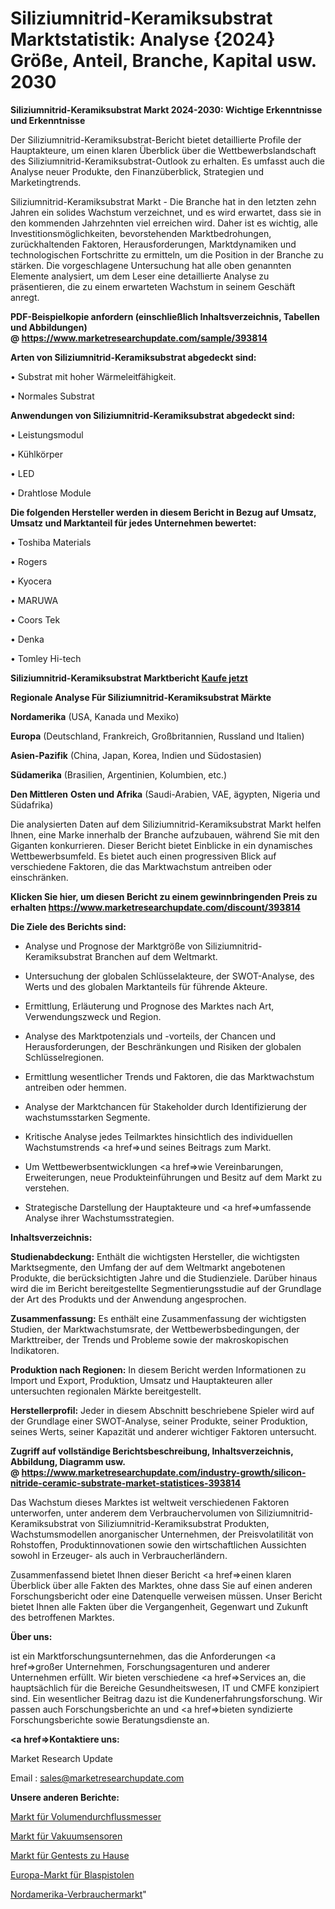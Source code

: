 # Siliziumnitrid-Keramiksubstrat Marktstatistik: Analyse {2024} Größe, Anteil, Branche, Kapital usw. 2030

<strong>Siliziumnitrid-Keramiksubstrat Markt 2024-2030: Wichtige Erkenntnisse und Erkenntnisse</strong>

Der Siliziumnitrid-Keramiksubstrat-Bericht bietet detaillierte Profile der Hauptakteure, um einen klaren Überblick über die Wettbewerbslandschaft des Siliziumnitrid-Keramiksubstrat-Outlook zu erhalten. Es umfasst auch die Analyse neuer Produkte, den Finanzüberblick, Strategien und Marketingtrends.

Siliziumnitrid-Keramiksubstrat Markt - Die Branche hat in den letzten zehn Jahren ein solides Wachstum verzeichnet, und es wird erwartet, dass sie in den kommenden Jahrzehnten viel erreichen wird. Daher ist es wichtig, alle Investitionsmöglichkeiten, bevorstehenden Marktbedrohungen, zurückhaltenden Faktoren, Herausforderungen, Marktdynamiken und technologischen Fortschritte zu ermitteln, um die Position in der Branche zu stärken. Die vorgeschlagene Untersuchung hat alle oben genannten Elemente analysiert, um dem Leser eine detaillierte Analyse zu präsentieren, die zu einem erwarteten Wachstum in seinem Geschäft anregt.

<strong><b>PDF-Beispielkopie anfordern (einschließlich Inhaltsverzeichnis, Tabellen und Abbildungen) @ </b></strong><strong><a href=https://www.marketresearchupdate.com/sample/393814><strong>https://www.marketresearchupdate.com/sample/393814</u></a></strong></strong>

<strong>Arten von Siliziumnitrid-Keramiksubstrat abgedeckt sind:</strong>

• Substrat mit hoher Wärmeleitfähigkeit.

• Normales Substrat

<strong>Anwendungen von Siliziumnitrid-Keramiksubstrat abgedeckt sind:</strong>

• Leistungsmodul

• Kühlkörper

• LED

• Drahtlose Module

<strong>Die folgenden Hersteller werden in diesem Bericht in Bezug auf Umsatz, Umsatz und Marktanteil für jedes Unternehmen bewertet:</strong>

• Toshiba Materials

• Rogers

• Kyocera

• MARUWA

• Coors Tek

• Denka

• Tomley Hi-tech

<strong>Siliziumnitrid-Keramiksubstrat Marktbericht <a href=https://www.marketresearchupdate.com/buynow/393814>Kaufe jetzt</a></strong>

<strong>Regionale Analyse Für Siliziumnitrid-Keramiksubstrat Märkte</strong>

<strong>Nordamerika</strong> (USA, Kanada und Mexiko)

<strong>Europa</strong> (Deutschland, Frankreich, Großbritannien, Russland und Italien)

<strong>Asien-Pazifik</strong> (China, Japan, Korea, Indien und Südostasien)

<strong>Südamerika</strong> (Brasilien, Argentinien, Kolumbien, etc.)

<strong>Den Mittleren</strong> <strong>Osten und Afrika</strong> (Saudi-Arabien, VAE, ägypten, Nigeria und Südafrika)

Die analysierten Daten auf dem Siliziumnitrid-Keramiksubstrat Markt helfen Ihnen, eine Marke innerhalb der Branche aufzubauen, während Sie mit den Giganten konkurrieren. Dieser Bericht bietet Einblicke in ein dynamisches Wettbewerbsumfeld. Es bietet auch einen progressiven Blick auf verschiedene Faktoren, die das Marktwachstum antreiben oder einschränken.

<strong>Klicken Sie hier, um diesen Bericht zu einem gewinnbringenden Preis zu erhalten
</strong><strong><a href=https://www.marketresearchupdate.com/discount/393814>https://www.marketresearchupdate.com/discount/393814</b></u></strong></a>

<strong>Die Ziele des Berichts sind:</strong>

- Analyse und Prognose der Marktgröße von Siliziumnitrid-Keramiksubstrat Branchen auf dem Weltmarkt.

- Untersuchung der globalen Schlüsselakteure, der SWOT-Analyse, des Werts und des globalen Marktanteils für führende Akteure.

- Ermittlung, Erläuterung und Prognose des Marktes nach Art, Verwendungszweck und Region.

- Analyse des Marktpotenzials und -vorteils, der Chancen und Herausforderungen, der Beschränkungen und Risiken der globalen Schlüsselregionen.

- Ermittlung wesentlicher Trends und Faktoren, die das Marktwachstum antreiben oder hemmen.

- Analyse der Marktchancen für Stakeholder durch Identifizierung der wachstumsstarken Segmente.

- Kritische Analyse jedes Teilmarktes hinsichtlich des individuellen Wachstumstrends <a href=>und</a> seines Beitrags zum Markt.

- Um Wettbewerbsentwicklungen <a href=>wie</a> Vereinbarungen, Erweiterungen, neue Produkteinführungen und Besitz auf dem Markt zu verstehen.

- Strategische Darstellung der Hauptakteure und <a href=>umfas</a>sende Analyse ihrer Wachstumsstrategien.

<strong>Inhaltsverzeichnis:</strong>

<strong>Studienabdeckung:</strong> Enthält die wichtigsten Hersteller, die wichtigsten Marktsegmente, den Umfang der auf dem Weltmarkt angebotenen Produkte, die berücksichtigten Jahre und die Studienziele. Darüber hinaus wird die im Bericht bereitgestellte Segmentierungsstudie auf der Grundlage der Art des Produkts und der Anwendung angesprochen.

<strong>Zusammenfassung:</strong> Es enthält eine Zusammenfassung der wichtigsten Studien, der Marktwachstumsrate, der Wettbewerbsbedingungen, der Markttreiber, der Trends und Probleme sowie der makroskopischen Indikatoren.

<strong>Produktion nach Regionen:</strong> In diesem Bericht werden Informationen zu Import und Export, Produktion, Umsatz und Hauptakteuren aller untersuchten regionalen Märkte bereitgestellt.

<strong>Herstellerprofil:</strong> Jeder in diesem Abschnitt beschriebene Spieler wird auf der Grundlage einer SWOT-Analyse, seiner Produkte, seiner Produktion, seines Werts, seiner Kapazität und anderer wichtiger Faktoren untersucht.

<strong><b>Zugriff auf vollständige Berichtsbeschreibung, Inhaltsverzeichnis, Abbildung, Diagramm usw. @ </b></strong><strong><a href=https://www.marketresearchupdate.com/industry-growth/silicon-nitride-ceramic-substrate-market-statistices-393814>https://www.marketresearchupdate.com/industry-growth/silicon-nitride-ceramic-substrate-market-statistices-393814</a></strong>

Das Wachstum dieses Marktes ist weltweit verschiedenen Faktoren unterworfen, unter anderem dem Verbrauchervolumen von Siliziumnitrid-Keramiksubstrat von Siliziumnitrid-Keramiksubstrat Produkten, Wachstumsmodellen anorganischer Unternehmen, der Preisvolatilität von Rohstoffen, Produktinnovationen sowie den wirtschaftlichen Aussichten sowohl in Erzeuger- als auch in Verbraucherländern.

Zusammenfassend bietet Ihnen dieser Bericht <a href=>einen</a> klaren Überblick über alle Fakten des Marktes, ohne dass Sie auf einen anderen Forschungsbericht oder eine Datenquelle verweisen müssen. Unser Bericht bietet Ihnen alle Fakten über die Vergangenheit, Gegenwart und Zukunft des betroffenen Marktes.

<strong>Über uns:</strong>

 ist ein Marktforschungsunternehmen, das die Anforderungen <a href=>großer</a> Unternehmen, Forschungsagenturen und anderer Unternehmen erfüllt. Wir bieten verschiedene <a href=>Services</a> an, die hauptsächlich für die Bereiche Gesundheitswesen, IT und CMFE konzipiert sind. Ein wesentlicher Beitrag dazu ist die Kundenerfahrungsforschung. Wir passen auch Forschungsberichte an und <a href=>bieten</a> syndizierte Forschungsberichte sowie Beratungsdienste an.

<strong><a href=>Kontaktiere uns:</a></strong>

Market Research Update

Email : sales@marketresearchupdate.com

<strong>Unsere anderen Berichte:</strong>

<a href=https://www.linkedin.com/pulse/volumetric-flow-meters-market-analysis-understanding>Markt für Volumendurchflussmesser</a>

<a href=https://www.linkedin.com/pulse/vacuum-sensors-market-2023-remarking-enormous>Markt für Vakuumsensoren</a>

<a href=https://www.linkedin.com/pulse/at-home-genetic-testing-market-2023-analysis-growth-drivers>Markt für Gentests zu Hause</a>

<a href=https://www.linkedin.com/pulse/europe-blow-guns-market-2023-industry>Europa-Markt für Blaspistolen</a>

<a href=https://www.linkedin.com/pulse/north-america-consumer-iam-market-size-production-growth>Nordamerika-Verbrauchermarkt</a>"
